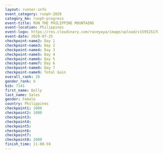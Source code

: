 ```yaml
--- 
layout: runner-info 
event_category: runph-2020 
category_km: runph-progress 
event-title: RUN THE PHILIPPINE MOUNTAINS 
event-location: Philippines 
event-logo: https://res.cloudinary.com/raceyaya/image/upload/v1595251780/logo/2020/Image_ds2u6w.jpg 
event-date: 2020-07-25 
checkpoint-name2: Day 1 
checkpoint-name3: Day 2 
checkpoint-name4: Day 3
checkpoint-name5: Day 4 
checkpoint-name6: Day 5
checkpoint-name7: Day 6 
checkpoint-name8: Day 7 
checkpoint-name9: Total Gain 
overall_rank: 28
gender_rank: 6
bib: 7141
first_name: Dolly
last_name: Sales
gender: Female
country: Philippines
checkpoint1: 1000
checkpoint2: 1000
checkpoint3: 
checkpoint4: 
checkpoint5: 
checkpoint6: 
checkpoint7: 
checkpoint8: 2000
finish_time: 11-00-59
--- 
```

